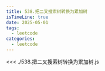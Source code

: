 ```yaml
---
title: 538.把二叉搜索树转换为累加树
isTimeLine: true
date: 2025-05-01
tags:
  - leetcode
categories:
  - leetcode
---
```


<<< ./538.把二叉搜索树转换为累加树.js
